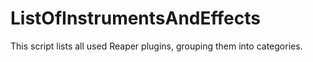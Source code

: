 # ListOfInstrumentsAndEffects
This script lists all used Reaper plugins, grouping them into categories.
